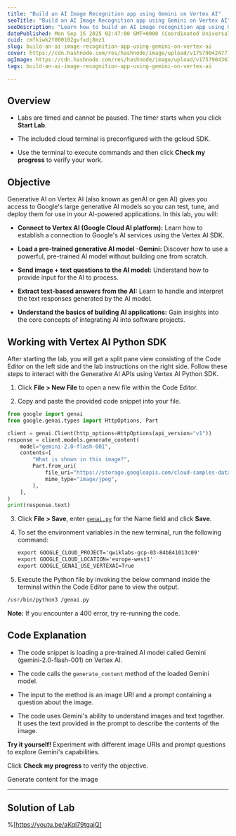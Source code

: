 ```yaml
---
title: "Build an AI Image Recognition app using Gemini on Vertex AI"
seoTitle: "Build an AI Image Recognition app using Gemini on Vertex AI"
seoDescription: "Learn how to build an AI image recognition app using Gemini on Vertex AI. Follow the step-by-step guide with expert-provided code snippets"
datePublished: Mon Sep 15 2025 02:47:00 GMT+0000 (Coordinated Universal Time)
cuid: cmfkiwk2f000102gvfxdj8mz1
slug: build-an-ai-image-recognition-app-using-gemini-on-vertex-ai
cover: https://cdn.hashnode.com/res/hashnode/image/upload/v1757904247770/a74bd609-e066-4326-9c44-621407fbd2c8.png
ogImage: https://cdn.hashnode.com/res/hashnode/image/upload/v1757904367008/0bfb7b10-d2ca-476e-b64a-4b5d8f4b4bdd.png
tags: build-an-ai-image-recognition-app-using-gemini-on-vertex-ai

---
```


## Overview

* Labs are timed and cannot be paused. The timer starts when you click **Start Lab**.
    
* The included cloud terminal is preconfigured with the gcloud SDK.
    
* Use the terminal to execute commands and then click **Check my progress** to verify your work.
    

## Objective

Generative AI on Vertex AI (also known as genAI or gen AI) gives you access to Google's large generative AI models so you can test, tune, and deploy them for use in your AI-powered applications. In this lab, you will:

* **Connect to Vertex AI (Google Cloud AI platform):** Learn how to establish a connection to Google's AI services using the Vertex AI SDK.
    
* **Load a pre-trained generative AI model -Gemini:** Discover how to use a powerful, pre-trained AI model without building one from scratch.
    
* **Send image + text questions to the AI model:** Understand how to provide input for the AI to process.
    
* **Extract text-based answers from the AI:** Learn to handle and interpret the text responses generated by the AI model.
    
* **Understand the basics of building AI applications:** Gain insights into the core concepts of integrating AI into software projects.
    

## Working with Vertex AI Python SDK

After starting the lab, you will get a split pane view consisting of the Code Editor on the left side and the lab instructions on the right side. Follow these steps to interact with the Generative AI APIs using Vertex AI Python SDK.

1. Click **File &gt; New File** to open a new file within the Code Editor.
    
2. Copy and paste the provided code snippet into your file.
    

```python
from google import genai
from google.genai.types import HttpOptions, Part

client = genai.Client(http_options=HttpOptions(api_version="v1"))
response = client.models.generate_content(
    model="gemini-2.0-flash-001",
    contents=[
        "What is shown in this image?",
        Part.from_uri(
            file_uri="https://storage.googleapis.com/cloud-samples-data/generative-ai/image/scones.jpg",
            mime_type="image/jpeg",
        ),
    ],
)
print(response.text)
```

3. Click **File &gt; Save**, enter [`genai.py`](http://genai.py) for the Name field and click **Save**.
    
4. To set the environment variables in the new terminal, run the following command:
    
    ```apache
    export GOOGLE_CLOUD_PROJECT='qwiklabs-gcp-03-84b841013c09'
    export GOOGLE_CLOUD_LOCATION='europe-west1'
    export GOOGLE_GENAI_USE_VERTEXAI=True
    ```
    
5. Execute the Python file by invoking the below command inside the terminal within the Code Editor pane to view the output.
    

```apache
/usr/bin/python3 /genai.py
```

**Note:** If you encounter a 400 error, try re-running the code.

## Code Explanation

* The code snippet is loading a pre-trained AI model called Gemini (gemini-2.0-flash-001) on Vertex AI.
    
* The code calls the `generate_content` method of the loaded Gemini model.
    
* The input to the method is an image URI and a prompt containing a question about the image.
    
* The code uses Gemini's ability to understand images and text together. It uses the text provided in the prompt to describe the contents of the image.
    

**Try it yourself!** Experiment with different image URIs and prompt questions to explore Gemini's capabilities.

Click **Check my progress** to verify the objective.

Generate content for the image

---

## Solution of Lab

%[https://youtu.be/aKql79tgajQ]